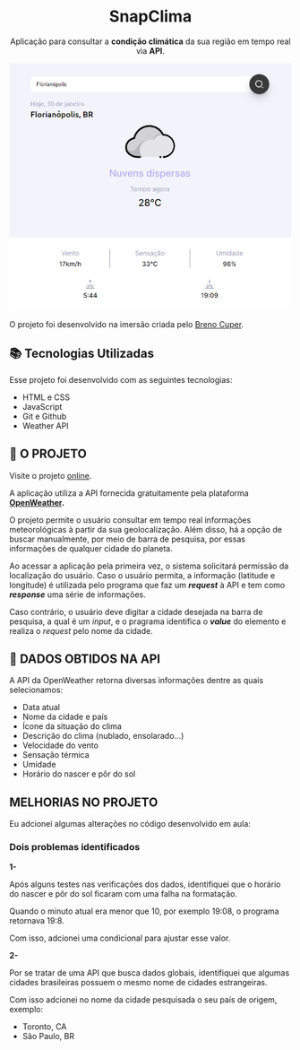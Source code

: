 <h1 align="center"> SnapClima </h1>

<p align="center">
    Aplicação para consultar a <strong>condição climática</strong> da sua região em tempo real via <strong>API</strong>.
</p>



<p align="center">
    <img src="./preview.png" alt="Demonstração da Aplicação">
</p>

O projeto foi desenvolvido na imersão criada pelo <a href="https://www.instagram.com/brenocuper/">Breno Cuper</a>.

## 📚 Tecnologias Utilizadas

Esse projeto foi desenvolvido com as seguintes tecnologias:

- HTML e CSS
- JavaScript
- Git e Github
- Weather API 

## 📡 O PROJETO

Visite o projeto <a href="https://gabrielratao.github.io/snapClima">online</a>.

<p>
    A aplicação utiliza a API fornecida gratuitamente pela plataforma <strong><a href="https://openweathermap.org/">OpenWeather</a>.</strong>
</p>


O projeto permite o usuário consultar em tempo real informações meteorológicas à partir da sua geolocalização. Além disso, há a opção de buscar manualmente, por meio de barra de pesquisa, por essas informações de qualquer cidade do planeta.

Ao acessar a aplicação pela primeira vez, o sistema solicitará permissão da localização do usuário. Caso o usuário permita, a informação (latitude e longitude) é utilizada pelo programa que faz um <strong>_request_</strong> à API e tem como <strong>_response_</strong> uma série de informações. 

Caso contrário, o usuário deve digitar a cidade desejada na barra de pesquisa, a qual é um _input_, e o pragrama identifica o <strong>_value_</strong> do elemento e realiza o _request_ pelo nome da cidade.

## 🔮 DADOS OBTIDOS NA API

A API da OpenWeather retorna diversas informações dentre as quais selecionamos:

- Data atual
- Nome da cidade e país
- Ícone da situação do clima
- Descrição do clima (nublado, ensolarado...)
- Velocidade do vento
- Sensação térmica
- Umidade
- Horário do nascer e pôr do sol

## MELHORIAS NO PROJETO

Eu adcionei algumas alterações no código desenvolvido em aula:

### Dois problemas identificados


<strong>1-</strong>

Após alguns testes nas verificações dos dados, identifiquei que o horário do nascer e pôr do sol ficaram com uma falha na formatação.

Quando o minuto atual era menor que 10, por exemplo 19:08, o programa retornava 19:8. 

Com isso, adcionei uma condicional para ajustar esse valor.

<strong>2-</strong>

Por se tratar de uma API que busca dados globais, identifiquei que algumas cidades brasileiras possuem o mesmo nome de cidades estrangeiras. 

Com isso adcionei no nome da cidade pesquisada o seu país de origem, exemplo:

- Toronto, CA
- São Paulo, BR




